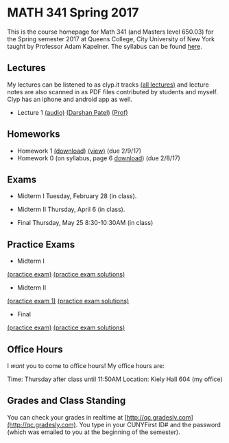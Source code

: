 # MATH 341 Spring 2017

This is the course homepage for Math 341 (and Masters level 650.03) for the Spring semester 2017 at Queens College, City University of New York taught by Professor Adam Kapelner. The syllabus can be found [here](https://github.com/kapelner/QC_Math_341_Spring_2017/blob/master/syllabus/syllabus.pdf).

## Lectures

My lectures can be listened to as clyp.it tracks [(all lectures)](https://clyp.it/search?type=hashtag&query=math_341_spring_2017) and lecture notes are also scanned in as PDF files contributed by students and myself. Clyp has an iphone and android app as well.

<!--
* Lecture 23 [(audio)](https://clyp.it/3ootpia0) [(Marcin Sendrowicz Lecs22&23)](https://github.com/kapelner/QC_Math_241_Spring_2017/blob/master/lectures/lec23marcin.pdf) [(Anvar Ashurov)](https://github.com/kapelner/QC_Math_241_Spring_2017/blob/master/lectures/lec23ash.pdf)  [(Linagyong Chen)](https://github.com/kapelner/QC_Math_241_Spring_2017/blob/master/lectures/lec23chenl.pdf) [(Ken Zou)](https://github.com/kapelner/QC_Math_241_Spring_2017/blob/master/lectures/lec23zou.pdf) [(Sherly Zheng)](https://github.com/kapelner/QC_Math_241_Spring_2017/blob/master/lectures/lec23zheng.pdf) [(Randip Parhar)](https://github.com/kapelner/QC_Math_241_Spring_2017/blob/master/lectures/lec23parhar.pdf) [(Prof)](https://github.com/kapelner/QC_Math_241_Spring_2017/blob/master/lectures/lec23kap.pdf)
* Lecture 22 [(audio)](https://clyp.it/h3jmpbvf) [(Anvar Ashurov)](https://github.com/kapelner/QC_Math_241_Spring_2017/blob/master/lectures/lec22ash.pdf) [(Ken Zou)](https://github.com/kapelner/QC_Math_241_Spring_2017/blob/master/lectures/lec22zou.pdf) [(Sherly Zheng)](https://github.com/kapelner/QC_Math_241_Spring_2017/blob/master/lectures/lec22zheng.pdf) [(Linagyong Chen)](https://github.com/kapelner/QC_Math_241_Spring_2017/blob/master/lectures/lec22chenl.pdf) [(Cynthia Rivera)](https://github.com/kapelner/QC_Math_241_Spring_2017/blob/master/lectures/lec22rivera.pdf) [(Monique Tang)](https://github.com/kapelner/QC_Math_241_Spring_2017/blob/master/lectures/lec22tang.pdf) [(Andrew Kwak)](https://github.com/kapelner/QC_Math_241_Spring_2017/blob/master/lectures/lec22kwak.pdf) [(Prof)](https://github.com/kapelner/QC_Math_241_Spring_2017/blob/master/lectures/lec22kap.pdf)
* Lecture 21 [(audio)](https://clyp.it/pmilrdvr) [(Marcin Sendrowicz)](https://github.com/kapelner/QC_Math_241_Spring_2017/blob/master/lectures/lec21marcin.pdf)  [(Cynthia Rivera)](https://github.com/kapelner/QC_Math_241_Spring_2017/blob/master/lectures/lec21rivera.pdf)[(Liangyong Chen)](https://github.com/kapelner/QC_Math_241_Spring_2017/blob/master/lectures/lec21chenl.pdf) [(Sherly Zheng)](https://github.com/kapelner/QC_Math_241_Spring_2017/blob/master/lectures/lec21zheng.pdf) [(Nhi Tran)](https://github.com/kapelner/QC_Math_241_Spring_2017/blob/master/lectures/lec21tran.pdf) [(Randip Parhar)](https://github.com/kapelner/QC_Math_241_Spring_2017/blob/master/lectures/lec21parhar.pdf) [(Prof)](https://github.com/kapelner/QC_Math_241_Spring_2017/blob/master/lectures/lec21kap.pdf)
* Lecture 20 [(audio)](https://clyp.it/hlw3yd1n) [(Marcin Sendrowicz Lecs19&20)](https://github.com/kapelner/QC_Math_241_Spring_2017/blob/master/lectures/lec20marcin.pdf) [(Cynthia Rivera)](https://github.com/kapelner/QC_Math_241_Spring_2017/blob/master/lectures/lec20rivera.pdf) [(Liangyong Chen)](https://github.com/kapelner/QC_Math_241_Spring_2017/blob/master/lectures/lec20chenl.pdf) [(Randip Parhar)](https://github.com/kapelner/QC_Math_241_Spring_2017/blob/master/lectures/lec20parhar.pdf) [(Sherly Zheng)](https://github.com/kapelner/QC_Math_241_Spring_2017/blob/master/lectures/lec20zheng.pdf) [(Andrew Kwak)](https://github.com/kapelner/QC_Math_241_Spring_2017/blob/master/lectures/lec20kwak.pdf) [(Prof)](https://github.com/kapelner/QC_Math_241_Spring_2017/blob/master/lectures/lec20kap.pdf)
* Lecture 19 [(audio)](https://clyp.it/2z2ankqe) [(Randip Parhar)](https://github.com/kapelner/QC_Math_241_Spring_2017/blob/master/lectures/lec19parhar.pdf) [(Xiaowei Chen)](https://github.com/kapelner/QC_Math_241_Spring_2017/blob/master/lectures/lec19xchen.pdf) [(Linagyong Chen)](https://github.com/kapelner/QC_Math_241_Spring_2017/blob/master/lectures/lec19chen.pdf) [(Anvar Ashurov)](https://github.com/kapelner/QC_Math_241_Spring_2017/blob/master/lectures/lec19ash.pdf) [(Cynthia Rivera)](https://github.com/kapelner/QC_Math_241_Spring_2017/blob/master/lectures/lec19riv.pdf) [(Monique Tang)](https://github.com/kapelner/QC_Math_241_Spring_2017/blob/master/lectures/lec19tang.pdf) [(Prof)](https://github.com/kapelner/QC_Math_241_Spring_2017/blob/master/lectures/lec19kap.pdf)
* Lecture 18 [(audio)](https://clyp.it/p4ka2adx) [(Marcin Sendrowicz Lecs17&18)](https://github.com/kapelner/QC_Math_241_Spring_2017/blob/master/lectures/lec18marcin.pdf) [(Xiaowei Chen)](https://github.com/kapelner/QC_Math_241_Spring_2017/blob/master/lectures/lec18chenx.pdf) [(Liangyong Chen)](https://github.com/kapelner/QC_Math_241_Spring_2017/blob/master/lectures/lec18chen.pdf) [(Cynthia Rivera)](https://github.com/kapelner/QC_Math_241_Spring_2017/blob/master/lectures/lec18riv.pdf) [(Monique Tang)](https://github.com/kapelner/QC_Math_241_Spring_2017/blob/master/lectures/lec18tang.pdf) [(Sherly Zheng)](https://github.com/kapelner/QC_Math_241_Spring_2017/blob/master/lectures/lec18zheng.pdf) [(Randip Parhar)](https://github.com/kapelner/QC_Math_241_Spring_2017/blob/master/lectures/lec18parhar.pdf) [(Anvar Ashurov)](https://github.com/kapelner/QC_Math_241_Spring_2017/blob/master/lectures/lec18ash.pdf) [(Prof)](https://github.com/kapelner/QC_Math_241_Spring_2017/blob/master/lectures/lec18kap.pdf)
* Lecture 17 [(audio)](https://clyp.it/cpfktqg0) [(Xiaowei Chen)](https://github.com/kapelner/QC_Math_241_Spring_2017/blob/master/lectures/lec17chenx.pdf) [(Anvar Ashurov)](https://github.com/kapelner/QC_Math_241_Spring_2017/blob/master/lectures/lec17ash.pdf) [(Monique Tang)](https://github.com/kapelner/QC_Math_241_Spring_2017/blob/master/lectures/lec17tang.pdf) [(Cynthia Rivera)](https://github.com/kapelner/QC_Math_241_Spring_2017/blob/master/lectures/lec17rivera.pdf) [(Nhi Tran)](https://github.com/kapelner/QC_Math_241_Spring_2017/blob/master/lectures/lec17tran.pdf) [(Prof)](https://github.com/kapelner/QC_Math_241_Spring_2017/blob/master/lectures/lec17kap.pdf)
* Lecture 16 [(audio)](https://clyp.it/dtq1weqe) [(Marcin Sendrowicz Lecs14-16)](https://github.com/kapelner/QC_Math_241_Spring_2017/blob/master/lectures/lec16marcin.pdf) [(Xiaowei Chen)](https://github.com/kapelner/QC_Math_241_Spring_2017/blob/master/lectures/lec16chenx.pdf) [(Anvar Ashurov)](https://github.com/kapelner/QC_Math_241_Spring_2017/blob/master/lectures/lec16ash.pdf) [(Cynthia Rivera)](https://github.com/kapelner/QC_Math_241_Spring_2017/blob/master/lectures/lec16rivera.pdf) [(Nhi Tran)](https://github.com/kapelner/QC_Math_241_Spring_2017/blob/master/lectures/lec16tran.pdf)  [(Sherly Zheng)](https://github.com/kapelner/QC_Math_241_Spring_2017/blob/master/lectures/lec16zheng.pdf) [(Prof)](https://github.com/kapelner/QC_Math_241_Spring_2017/blob/master/lectures/lec16kap.pdf)
* Lecture 15 [(audio)](https://clyp.it/lropjc22) [(Randip Parhar)](https://github.com/kapelner/QC_Math_241_Spring_2017/blob/master/lectures/lec15parhar.pdf) [(Anvar Ashurov)](https://github.com/kapelner/QC_Math_241_Spring_2017/blob/master/lectures/lec15ash.pdf) [(Nhi Tran)](https://github.com/kapelner/QC_Math_241_Spring_2017/blob/master/lectures/lec15tran.pdf) [(Sherly Zheng)](https://github.com/kapelner/QC_Math_241_Spring_2017/blob/master/lectures/lec15zheng.pdf) [(Monique Tang)](https://github.com/kapelner/QC_Math_241_Spring_2017/blob/master/lectures/lec15tang.pdf) [(Prof)](https://github.com/kapelner/QC_Math_241_Spring_2017/blob/master/lectures/lec15kap.pdf)
* Lecture 14 [(audio)](https://clyp.it/1hhre5sf) [(Sherly Zheng)](https://github.com/kapelner/QC_Math_241_Spring_2017/blob/master/lectures/lec14zheng.pdf) [(Monique Tang)](https://github.com/kapelner/QC_Math_241_Spring_2017/blob/master/lectures/lec14tang.pdf) [(Nhi Tran)](https://github.com/kapelner/QC_Math_241_Spring_2017/blob/master/lectures/lec14tran.pdf) [(Cynthia Rivera)](https://github.com/kapelner/QC_Math_241_Spring_2017/blob/master/lectures/lec14rivera.pdf) [(Tahir Vali)](https://github.com/kapelner/QC_Math_241_Spring_2017/blob/master/lectures/lec14tahir.pdf) [(Randip Parhar)](https://github.com/kapelner/QC_Math_241_Spring_2017/blob/master/lectures/lec14parhar.pdf) [(Andrew Kwak)](https://github.com/kapelner/QC_Math_241_Spring_2017/blob/master/lectures/lec14kwak.pdf) [(Prof)](https://github.com/kapelner/QC_Math_241_Spring_2017/blob/master/lectures/lec14kap.pdf)
* Lecture 13 [(audio)](https://clyp.it/sry3aigr) [(Marcin Sendrowicz Lec12&13)](https://github.com/kapelner/QC_Math_241_Spring_2017/blob/master/lectures/lec13marcin.pdf)  [(Sherly Zheng)](https://github.com/kapelner/QC_Math_241_Spring_2017/blob/master/lectures/lec13zheng.pdf) [(Nhi Tran)](https://github.com/kapelner/QC_Math_241_Spring_2017/blob/master/lectures/lec13tran.pdf) [(Cynthia Rivera)](https://github.com/kapelner/QC_Math_241_Spring_2017/blob/master/lectures/lec13rivera.pdf) [(Tahir Vali)](https://github.com/kapelner/QC_Math_241_Spring_2017/blob/master/lectures/lec13tahir.pdf) [(Randip Parhar)](https://github.com/kapelner/QC_Math_241_Spring_2017/blob/master/lectures/lec13parhar.pdf) [(Andrew Kwak)](https://github.com/kapelner/QC_Math_241_Spring_2017/blob/master/lectures/lec13kwak.pdf) [(Monique Tang)](https://github.com/kapelner/QC_Math_241_Spring_2017/blob/master/lectures/lec13tang.pdf) [(Prof)](https://github.com/kapelner/QC_Math_241_Spring_2017/blob/master/lectures/lec13kap.pdf)
* Lecture 12 [(audio)](https://clyp.it/jsdqidv5)  [(Sherly Zheng)](https://github.com/kapelner/QC_Math_241_Spring_2017/blob/master/lectures/lec12zheng.pdf) [(Randip Parhar)](https://github.com/kapelner/QC_Math_241_Spring_2017/blob/master/lectures/lec12parhar.pdf) [(Mohammed Jalal)](https://github.com/kapelner/QC_Math_241_Spring_2017/blob/master/lectures/lec12jalal.pdf) [(Tahir Vali)](https://github.com/kapelner/QC_Math_241_Spring_2017/blob/master/lectures/lec12vali.pdf) [(Monique Tang)](https://github.com/kapelner/QC_Math_241_Spring_2017/blob/master/lectures/lec12tang.pdf) [(Prof)](https://github.com/kapelner/QC_Math_241_Spring_2017/blob/master/lectures/lec12kap.pdf)
* Lecture 11 [(audio)](https://clyp.it/55tyrkpw) [(Marcin Sendrowicz Lec10&11)](https://github.com/kapelner/QC_Math_241_Spring_2017/blob/master/lectures/lec11marcin.pdf) [(Randip Parhar)](https://github.com/kapelner/QC_Math_241_Spring_2017/blob/master/lectures/lec11parhar.pdf) [(Mohammed Jalal)](https://github.com/kapelner/QC_Math_241_Spring_2017/blob/master/lectures/lec11jalal.pdf) [(Sherly Zheng)](https://github.com/kapelner/QC_Math_241_Spring_2017/blob/master/lectures/lec11zheng.pdf) [(Nhi Tran)](https://github.com/kapelner/QC_Math_241_Spring_2017/blob/master/lectures/lec11tran.pdf) [(Tahir Vali)](https://github.com/kapelner/QC_Math_241_Spring_2017/blob/master/lectures/lec11vali.pdf) [(Monique Tang)](https://github.com/kapelner/QC_Math_241_Spring_2017/blob/master/lectures/lec11tang.pdf) [(Prof)](https://github.com/kapelner/QC_Math_241_Spring_2017/blob/master/lectures/lec11kap.pdf)
* Lecture 10 [(audio)](https://clyp.it/im3u2zln) [(Mohammed Jalal)](https://github.com/kapelner/QC_Math_241_Spring_2017/blob/master/lectures/lec10jalal.pdf) [(Sherly Zheng)](https://github.com/kapelner/QC_Math_241_Spring_2017/blob/master/lectures/lec10zheng.pdf) [(Nhi Tran)](https://github.com/kapelner/QC_Math_241_Spring_2017/blob/master/lectures/lec10tran.pdf) [(Cynthia Rivera)](https://github.com/kapelner/QC_Math_241_Spring_2017/blob/master/lectures/lec10riv.pdf) [(Andrew Kwak)](https://github.com/kapelner/QC_Math_241_Spring_2017/blob/master/lectures/lec10kwak.pdf) [(Monique Tang)](https://github.com/kapelner/QC_Math_241_Spring_2017/blob/master/lectures/lec10tang.pdf) [(Prof)](https://github.com/kapelner/QC_Math_241_Spring_2017/blob/master/lectures/lec10kap.pdf)
* Lecture 9 [(audio)](https://clyp.it/1dxdpulo) [(Marcin Sendrowicz Lec8&9)](https://github.com/kapelner/QC_Math_241_Spring_2017/blob/master/lectures/lec09marcin.pdf) [(Randip Parhar)](https://github.com/kapelner/QC_Math_241_Spring_2017/blob/master/lectures/lec09parhar.pdf) [(Cynthia Rivera)](https://github.com/kapelner/QC_Math_241_Spring_2017/blob/master/lectures/lec09riv.pdf) [(Monique Tang)](https://github.com/kapelner/QC_Math_241_Spring_2017/blob/master/lectures/lec09tang.pdf) [(Sherly Zheng)](https://github.com/kapelner/QC_Math_241_Spring_2017/blob/master/lectures/lec09zheng.pdf) [(Nhi Tran)](https://github.com/kapelner/QC_Math_241_Spring_2017/blob/master/lectures/lec09tran.pdf) [(Anvar Ashurov)](https://github.com/kapelner/QC_Math_241_Spring_2017/blob/master/lectures/lec09ash.pdf) [(Prof)](https://github.com/kapelner/QC_Math_241_Spring_2017/blob/master/lectures/lec09kap.pdf)
* Lecture 8 [(audio)](https://clyp.it/swteioco) [(Randip Parhar)](https://github.com/kapelner/QC_Math_241_Spring_2017/blob/master/lectures/lec08parhar.pdf) [(Anvar Ashurov)](https://github.com/kapelner/QC_Math_241_Spring_2017/blob/master/lectures/lec08ash.pdf) [(ZhaoHua Tan)](https://github.com/kapelner/QC_Math_241_Spring_2017/blob/master/lectures/lec08tan.pdf) [(Cynthia Rivera)](https://github.com/kapelner/QC_Math_241_Spring_2017/blob/master/lectures/lec08riv.pdf)  [(Nhi Tran)](https://github.com/kapelner/QC_Math_241_Spring_2017/blob/master/lectures/lec08tran.pdf) [(Monique Tang)](https://github.com/kapelner/QC_Math_241_Spring_2017/blob/master/lectures/lec08tang.pdf) [(Andrew Kwak)](https://github.com/kapelner/QC_Math_241_Spring_2017/blob/master/lectures/lec08kwak.pdf) [(Prof)](https://github.com/kapelner/QC_Math_241_Spring_2017/blob/master/lectures/lec08kap.pdf)
* Lecture 7 [(audio)](https://clyp.it/z2vslqce) [(Cynthia Rivera)](https://github.com/kapelner/QC_Math_241_Spring_2017/blob/master/lectures/lec07riv.pdf) [(David Kim)](https://github.com/kapelner/QC_Math_241_Spring_2017/blob/master/lectures/lec07kim.pdf) [(Randip Parhar)](https://github.com/kapelner/QC_Math_241_Spring_2017/blob/master/lectures/lec07parhar.pdf) [(Monique Tang)](https://github.com/kapelner/QC_Math_241_Spring_2017/blob/master/lectures/lec07tang.pdf) [(Nhi Tran)](https://github.com/kapelner/QC_Math_241_Spring_2017/blob/master/lectures/lec07tran.pdf) [(Andrew Kwak)](https://github.com/kapelner/QC_Math_241_Spring_2017/blob/master/lectures/lec07kwak.pdf)  [(Prof)](https://github.com/kapelner/QC_Math_241_Spring_2017/blob/master/lectures/lec07kap.pdf)
* Lecture 6 [(audio)](https://clyp.it/u2wjhut1) [(Randip Parhar)](https://github.com/kapelner/QC_Math_241_Spring_2017/blob/master/lectures/lec06parhar.pdf) [(David Kim)](https://github.com/kapelner/QC_Math_241_Spring_2017/blob/master/lectures/lec06kim.pdf) [(Monique Tang)](https://github.com/kapelner/QC_Math_241_Spring_2017/blob/master/lectures/lec06tang.pdf) [(Nhi Tran)](https://github.com/kapelner/QC_Math_241_Spring_2017/blob/master/lectures/lec06tran.pdf) [(Andrew Kwak)](https://github.com/kapelner/QC_Math_241_Spring_2017/blob/master/lectures/lec06kwak.pdf) [(Prof)](https://github.com/kapelner/QC_Math_241_Spring_2017/blob/master/lectures/lec06kap.pdf)
* Lecture 5 [(audio)](https://clyp.it/whwedabc) [(Randip Parhar)](https://github.com/kapelner/QC_Math_241_Spring_2017/blob/master/lectures/lec05parhar.pdf) [(Monique Tang)](https://github.com/kapelner/QC_Math_241_Spring_2017/blob/master/lectures/lec05tang.pdf) [(Prof)](https://github.com/kapelner/QC_Math_241_Spring_2017/blob/master/lectures/lec05kap.pdf)
* Lecture 4 [(audio)](https://clyp.it/hplwtkqg) [(Marcin Sendrowicz Lec3&4)](https://github.com/kapelner/QC_Math_241_Spring_2017/blob/master/lectures/lec04marcin.pdf) [(Randip Parhar)](https://github.com/kapelner/QC_Math_241_Spring_2017/blob/master/lectures/lec04parhar.pdf) [(Monique Tang)](https://github.com/kapelner/QC_Math_241_Spring_2017/blob/master/lectures/lec04tang.pdf)  [(Prof)](https://github.com/kapelner/QC_Math_241_Spring_2017/blob/master/lectures/lec04kap.pdf)
* Lecture 3 [(audio)](https://clyp.it/cqxbt3ez) [(Randip Parhar)](https://github.com/kapelner/QC_Math_241_Spring_2017/blob/master/lectures/lec03parhar.pdf) [(Monique Tang)](https://github.com/kapelner/QC_Math_241_Spring_2017/blob/master/lectures/lec03tang.pdf) [(Andrew Kwak)](https://github.com/kapelner/QC_Math_241_Spring_2017/blob/master/lectures/lec03kwak.pdf) [(ZhauHua Tan)](https://github.com/kapelner/QC_Math_241_Spring_2017/blob/master/lectures/lec03tan.pdf)  [(Ken Zou)](https://github.com/kapelner/QC_Math_241_Spring_2017/blob/master/lectures/lec03zou.pdf) [(Prof)](https://github.com/kapelner/QC_Math_241_Spring_2017/blob/master/lectures/lec03kap.pdf)
* Lecture 2 [(audio)](https://clyp.it/gzusypnl) [(Marcin Sendrowicz Lec1&2)](https://github.com/kapelner/QC_Math_241_Spring_2017/blob/master/lectures/lec02marcin.pdf) [(Anvar Ashurov)](https://github.com/kapelner/QC_Math_241_Spring_2017/blob/master/lectures/lec02ash.pdf) [(Randip Parhar)](https://github.com/kapelner/QC_Math_241_Spring_2017/blob/master/lectures/lec02parhar.pdf) [(Monique Tang)](https://github.com/kapelner/QC_Math_241_Spring_2017/blob/master/lectures/lec02tang.pdf) [(Andrew Kwak)](https://github.com/kapelner/QC_Math_241_Spring_2017/blob/master/lectures/lec02kwak.pdf) [(Prof)](https://github.com/kapelner/QC_Math_241_Spring_2017/blob/master/lectures/lec02kap.pdf)-->
* Lecture 1 [(audio)](https://clyp.it/y44inqhg) [(Darshan Patel)](https://github.com/kapelner/QC_Math_241_Spring_2017/blob/master/lectures/lec01patel.pdf) [(Prof)](https://github.com/kapelner/QC_Math_241_Spring_2017/blob/master/lectures/lec01kap.pdf)


## Homeworks

<!--
* Homework 9 [(download)](https://github.com/kapelner/QC_Math_241_Spring_2017/blob/master/homeworks/hw09/hw09.pdf?raw=true) [(view)](https://github.com/kapelner/QC_Math_241_Spring_2017/blob/master/homeworks/hw09/hw09.pdf) (due 12/12/17)
* Homework 8 [(download)](https://github.com/kapelner/QC_Math_241_Spring_2017/blob/master/homeworks/hw08/hw08.pdf?raw=true) [(view)](https://github.com/kapelner/QC_Math_241_Spring_2017/blob/master/homeworks/hw08/hw08.pdf) (due 12/2/17)
* Homework 7 [(download)](https://github.com/kapelner/QC_Math_241_Spring_2017/blob/master/homeworks/hw07/hw07.pdf?raw=true) [(view)](https://github.com/kapelner/QC_Math_241_Spring_2017/blob/master/homeworks/hw07/hw07.pdf) (due 11/23/17)
* Homework 6 [(download)](https://github.com/kapelner/QC_Math_241_Spring_2017/blob/master/homeworks/hw06/hw06.pdf?raw=true) [(view)](https://github.com/kapelner/QC_Math_241_Spring_2017/blob/master/homeworks/hw06/hw06.pdf) (due 11/11/17)
* Homework 5 [(download)](https://github.com/kapelner/QC_Math_241_Spring_2017/blob/master/homeworks/hw05/hw05.pdf?raw=true) [(view)](https://github.com/kapelner/QC_Math_241_Spring_2017/blob/master/homeworks/hw05/hw05.pdf) (due 10/27/17)
* Homework 4 [(download)](https://github.com/kapelner/QC_Math_241_Spring_2017/blob/master/homeworks/hw04/hw04.pdf?raw=true) [(view)](https://github.com/kapelner/QC_Math_241_Spring_2017/blob/master/homeworks/hw04/hw04.pdf) (due 10/6/17)
* Homework 3 [(download)](https://github.com/kapelner/QC_Math_241_Spring_2017/blob/master/homeworks/hw03/hw03.pdf?raw=true) [(view)](https://github.com/kapelner/QC_Math_241_Spring_2017/blob/master/homeworks/hw03/hw03.pdf) (due 9/20/17)
* Homework 2 [(download)](https://github.com/kapelner/QC_Math_241_Spring_2017/blob/master/homeworks/hw02/hw02.pdf?raw=true) [(view)](https://github.com/kapelner/QC_Math_241_Spring_2017/blob/master/homeworks/hw02/hw02.pdf) (due 9/13/17)-->
* Homework 1 [(download)](https://github.com/kapelner/QC_Math_241_Spring_2017/blob/master/homeworks/hw01/hw01.pdf?raw=true) [(view)](https://github.com/kapelner/QC_Math_241_Spring_2017/blob/master/homeworks/hw01/hw01.pdf) (due 2/9/17)
* Homework 0 (on syllabus, page 6 [download](https://github.com/kapelner/QC_Math_241_Spring_2017/blob/master/syllabus/syllabus.pdf?raw=true)) (due 2/8/17)

## Exams

* Midterm I Tuesday, February 28 (in class).

<!--[(exam)](https://github.com/kapelner/QC_Math_241_Spring_2017/blob/master/exams/midterm1/midterm1.pdf) [(exam solutions)](https://github.com/kapelner/QC_Math_241_Spring_2017/blob/master/exams/midterm1/midterm1_solutions.pdf)-->

* Midterm II Thursday, April 6 (in class).

<!--[(exam)](https://github.com/kapelner/QC_Math_241_Spring_2017/blob/master/exams/midterm2/midterm2.pdf) [(exam solutions)](https://github.com/kapelner/QC_Math_241_Spring_2017/blob/master/exams/midterm2/midterm2_solutions.pdf)-->

* Final Thursday, May 25 8:30-10:30AM (in class)

<!--[(exam)](https://github.com/kapelner/QC_Math_241_Spring_2017/blob/master/exams/final/final.pdf) [(exam solutions)](https://github.com/kapelner/QC_Math_241_Spring_2017/blob/master/exams/final/final_solutions.pdf)-->

## Practice Exams

* Midterm I

[(practice exam)](https://github.com/kapelner/QC_Math_390.03-02_Spr_2016/blob/master/exams/midterm1/midterm1.pdf) [(practice exam solutions)](https://github.com/kapelner/QC_Math_390.03-02_Spr_2016/blob/master/exams/midterm1/midterm1_solutions.pdf)


* Midterm II

[(practice exam 1)](https://github.com/kapelner/QC_Math_390.03-02_Spr_2016/blob/master/exams/midterm2/midterm2.pdf) [(practice exam solutions)](https://github.com/kapelner/QC_Math_390.03-02_Spr_2016/blob/master/exams/midterm2/midterm2_solutions.pdf)

* Final

[(practice exam)](https://github.com/kapelner/QC_Math_390.03-02_Spr_2016/blob/master/exams/final/final.pdf) [(practice exam solutions)](https://github.com/kapelner/QC_Math_390.03-02_Spr_2016/blob/master/exams/final/final_solutions.pdf)  

## Office Hours

I *want* you to come to office hours! My office hours are:

Time: Thursday after class until 11:50AM
Location: Kiely Hall 604 (my office)

## Grades and Class Standing

You can check your grades in realtime at [http://qc.gradesly.com](http://qc.gradesly.com). You type in your CUNYFirst ID# and the password (which was emailed to you at the beginning of the semester).
